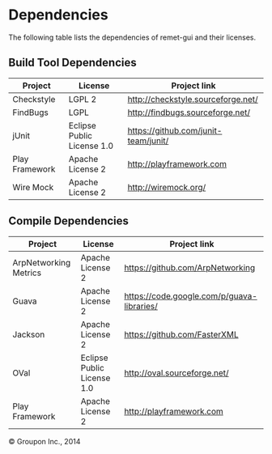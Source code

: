 Dependencies
========

The following table lists the dependencies of remet-gui and their licenses.

Build Tool Dependencies
------------------

Project                    | License                    | Project link
---------------------------|----------------------------|-------------
Checkstyle                 | LGPL 2                     | http://checkstyle.sourceforge.net/
FindBugs                   | LGPL                       | http://findbugs.sourceforge.net/
jUnit                      | Eclipse Public License 1.0 | https://github.com/junit-team/junit/
Play Framework             | Apache License 2           | http://playframework.com
Wire Mock                  | Apache License 2           | http://wiremock.org/

Compile Dependencies
--------------------

Project                    | License                    | Project link
---------------------------|----------------------------|-------------
ArpNetworking Metrics      | Apache License 2           | https://github.com/ArpNetworking
Guava                      | Apache License 2           | https://code.google.com/p/guava-libraries/
Jackson                    | Apache License 2           | https://github.com/FasterXML
OVal                       | Eclipse Public License 1.0 | http://oval.sourceforge.net/
Play Framework             | Apache License 2           | http://playframework.com

&copy; Groupon Inc., 2014
